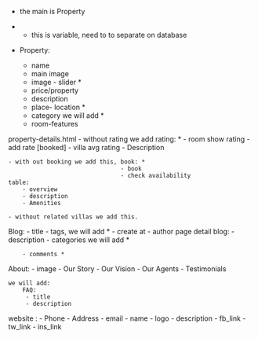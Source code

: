 - the main is Property  

- * this is variable, need to to separate on database 

- Property:
    - name
    - main image
    - image - slider *
    - price/property
    - description
    - place- location * 
    - category we will add *
    - room-features

property-details.html
    - without rating we add rating: *
            - room show rating
            - add rate [booked]
            - villa avg rating
    - Description

    - with out booking we add this, book: *
                                    - book 
                                    - check availability
    table:
        - overview
        - description
        - Amenities

    - without related villas we add this. 


Blog: 
    - title
    - tags, we will add *
    - create at
    - author
    page detail blog:
        - description
        - categories we will add *

        - comments *


About:
    - image
    - Our Story
    - Our Vision 
    - Our Agents
    - Testimonials

    we will add:
        FAQ:
         - title
         - description

website :
    - Phone
    - Address
    - email
    - name
    - logo
    - description
    - fb_link
    - tw_link
    - ins_link